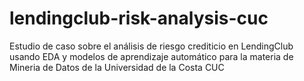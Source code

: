 # lendingclub-risk-analysis-cuc
Estudio de caso sobre el análisis de riesgo crediticio en LendingClub usando EDA y modelos de aprendizaje automático para la materia de Mineria de Datos de la Universidad de la Costa CUC

